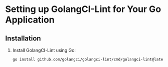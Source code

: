# Setting up GolangCI-Lint for Your Go Application

## Installation

1. Install GolangCI-Lint using Go:

   ```bash
   go install github.com/golangci/golangci-lint/cmd/golangci-lint@latest
